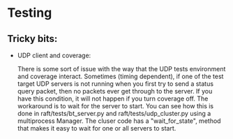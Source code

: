 

# Testing

## Tricky bits:
 - UDP client and coverage:
 
     There is some sort of issue with the way that the UDP tests environment
     and coverage interact. Sometimes (timing dependent), if one of the
     test target UDP servers is not running when you first try to send
     a status query packet, then no packets ever get through to the server.
     If you have this condition, it will not happen if you turn coverage
     off. The workaround is to wait for the server to start. You can see
     how this is done in raft/tests/bt_server.py and raft/tests/udp_cluster.py
     using a multiprocess Manager. The cluser code has a "wait_for_state",
     method that makes it easy to wait for one or all servers to start. 

   
